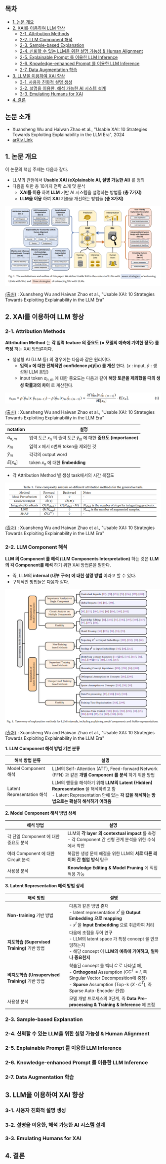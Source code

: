 
## 목차

* [1. 논문 개요](#1-논문-개요)
* [2. XAI를 이용하여 LLM 향상](#2-xai를-이용하여-llm-향상)
  * [2-1. Attribution Methods](#2-1-attribution-methods)
  * [2-2. LLM Component 해석](#2-2-llm-component-해석)
  * [2-3. Sample-based Explanation](#2-3-sample-based-explanation)
  * [2-4. 신뢰할 수 있는 LLM을 위한 설명 가능성 & Human Alignment](#2-4-신뢰할-수-있는-llm을-위한-설명-가능성--human-alignment)
  * [2-5. Explainable Prompt 를 이용한 LLM Inference](#2-5-explainable-prompt-를-이용한-llm-inference)
  * [2-6. Knowledge-enhanced Prompt 를 이용한 LLM Inference](#2-6-knowledge-enhanced-prompt-를-이용한-llm-inference)
  * [2-7. Data Augmentation 학습](#2-7-data-augmentation-학습)
* [3. LLM을 이용하여 XAI 향상](#3-llm을-이용하여-xai-향상)
  * [3-1. 사용자 친화적 설명 생성](#3-1-사용자-친화적-설명-생성)
  * [3-2. 설명을 이용한, 해석 가능한 AI 시스템 설계](#3-2-설명을-이용한-해석-가능한-ai-시스템-설계)
  * [3-3. Emulating Humans for XAI](#3-3-emulating-humans-for-xai)
* [4. 결론](#4-결론)

## 논문 소개

* Xuansheng Wu and Haiwan Zhao et al., "Usable XAI: 10 Strategies Towards Exploiting Explainability in the LLM Era", 2024
* [arXiv Link](https://arxiv.org/pdf/2403.08946)

## 1. 논문 개요

이 논문의 핵심 주제는 다음과 같다.

* LLM의 관점에서 **Usable XAI (eXplainable AI, 설명 가능한 AI)** 를 정의
* 다음을 위한 총 10가지 전략 소개 및 분석
  * **XAI를 이용** 하여 **LLM** 기반 AI 시스템을 설명하는 방법들 **(총 7가지)**
  * **LLM을 이용** 하여 **XAI** 기술을 개선하는 방법들 **(총 3가지)**

![image](../images/Usable_XAI_1.PNG)

[(출처)](https://arxiv.org/pdf/2403.08946) : Xuansheng Wu and Haiwan Zhao et al., "Usable XAI: 10 Strategies Towards Exploiting Explainability in the LLM Era"

## 2. XAI를 이용하여 LLM 향상

### 2-1. Attribution Methods

**Attribution Method** 는 **각 입력 feature 의 중요도 (= 모델의 예측에 기여한 정도) 를 측정** 하는 XAI 방법론이다.

* 생성형 AI (LLM 등) 의 경우에는 다음과 같은 원리이다.
  * **입력 $x$ 에 대한 전체적인 confidence $p(\hat{y} | x)$ 를 계산** 한다. ($x$ : input, $\hat{y}$ : 생성된 LLM 응답) 
  * input token $a_{n,m}$ 에 대한 중요도는 다음과 같이 **해당 토큰을 제외했을 때의 생성 확률과의 차이** 로 계산한다.

![image](../images/Usable_XAI_2.PNG)

[(출처)](https://arxiv.org/pdf/2403.08946) : Xuansheng Wu and Haiwan Zhao et al., "Usable XAI: 10 Strategies Towards Exploiting Explainability in the LLM Era"

| notation    | 설명                                                        |
|-------------|-----------------------------------------------------------|
| $a_{n,m}$   | 입력 토큰 $x_n$ 의 출력 토큰 $\hat{y}_m$ 에 대한 **중요도 (importance)** |
| $x_{/n}$    | 입력 $x$ 에서 $n$번째 token을 제외한 것                              |
| $\hat{y}_m$ | 각각의 output word                                           |
| $E[x_n]$    | token $x_n$ 에 대한 **Embedding**                            |

* 각 Attribution Method 별 생성 task에서의 시간 복잡도

![image](../images/Usable_XAI_3.PNG)

[(출처)](https://arxiv.org/pdf/2403.08946) : Xuansheng Wu and Haiwan Zhao et al., "Usable XAI: 10 Strategies Towards Exploiting Explainability in the LLM Era"

### 2-2. LLM Component 해석

**LLM 의 Component 를 해석 (LLM Components Interpretation)** 하는 것은 **LLM의 각 Component를 해석** 하기 위한 XAI 방법론을 말한다.

* 즉, LLM의 **internal (내부 구조) 에 대한 설명 방법** 이라고 할 수 있다.
* 구체적인 방법들은 다음과 같다.

![image](../images/Usable_XAI_4.PNG)

[(출처)](https://arxiv.org/pdf/2403.08946) : Xuansheng Wu and Haiwan Zhao et al., "Usable XAI: 10 Strategies Towards Exploiting Explainability in the LLM Era"

**1. LLM Component 해석 방법 기본 분류**

| 해석 방법 분류                 | 설명                                                                                                                                   |
|--------------------------|--------------------------------------------------------------------------------------------------------------------------------------|
| Model Component 해석       | LLM의 Self-Attention (ATT), Feed-forward Network (FFN) 과 같은 **개별 Component 를 분석** 하기 위한 방법                                            |
| Latent Representation 해석 | LLM의 행동을 해석하기 위해 **LLM의 Latent (Hidden) Representation** 을 해석하려고 함<br>- Latent Representation 안에 있는 **각 값을 해석하는 방법으로는 확실히 해석하기 어려움** |

**2. Model Component 해석 방법 상세**

| 해석 방법                        | 설명                                                                                |
|------------------------------|-----------------------------------------------------------------------------------|
| 각 단일 Component 에 대한 중요도 분석   | LLM의 **각 layer 의 contextual impact** 를 측정<br>- 각 Component 간 선형 관계 분석을 위한 수식에서 착안 |
| 여러 Component 에 대한 Circuit 분석 | 복잡한 생성 문제 해결을 위한 LLM의 **서로 다른 레이어 간 협업 방식** 탐구                                    |
| 사용성 분석                       | **Knowledge Editing & Model Pruning** 에 직접 적용 가능                                  |

**3. Latent Representation 해석 방법 상세**

| 해석 방법                                   | 설명                                                                                                                                                                                      |
|-----------------------------------------|-----------------------------------------------------------------------------------------------------------------------------------------------------------------------------------------|
| **Non-training** 기반 방법                  | 다음과 같은 방법 존재<br>- latent representation $x^l$ 을 **Output Embedding 으로 mapping**<br>- $x^l$ 을 **Input Embedding** 으로 취급하여 처리                                                             |
| **지도학습 (Supervised Training)** 기반 방법    | 다음에 초점을 두어 연구<br>- LLM의 latent space 가 특정 concept 을 인코딩하는지<br>- 해당 concept 이 **LLM의 예측에 기여하고, 얼마나 중요한지**                                                                                |
| **비지도학습 (Unsupervised Training)** 기반 방법 | 학습된 concept 를 벡터 $C$ 로 나타낼 때,<br>- **Orthogonal** Assumption ($CC^T = I$, 즉 Singular Vector Decomposition에 중점)<br>- **Sparse** Assumption (Top-k ($X · C^T$), 즉 Sparse Auto-Encoder 컨셉) |
| 사용성 분석                                  | 모델 개발 프로세스의 3단계, 즉 **Data Pre-processing & Training & Inference** 에 초점                                                                                                                  |

### 2-3. Sample-based Explanation

### 2-4. 신뢰할 수 있는 LLM을 위한 설명 가능성 & Human Alignment

### 2-5. Explainable Prompt 를 이용한 LLM Inference

### 2-6. Knowledge-enhanced Prompt 를 이용한 LLM Inference

### 2-7. Data Augmentation 학습

## 3. LLM을 이용하여 XAI 향상

### 3-1. 사용자 친화적 설명 생성

### 3-2. 설명을 이용한, 해석 가능한 AI 시스템 설계

### 3-3. Emulating Humans for XAI

## 4. 결론
